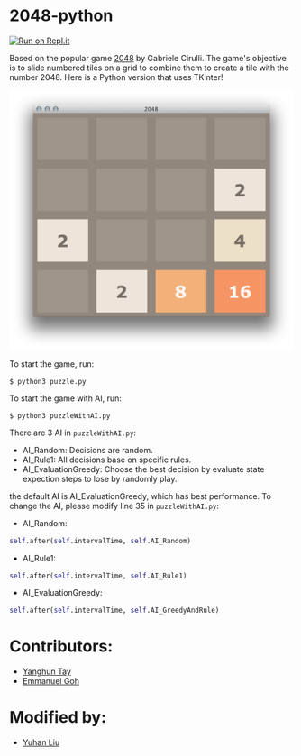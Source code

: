 2048-python
===========

[![Run on Repl.it](https://repl.it/badge/github/yangshun/2048-python)](https://repl.it/github/yangshun/2048-python)

Based on the popular game [2048](https://github.com/gabrielecirulli/2048) by Gabriele Cirulli. The game's objective is to slide numbered tiles on a grid to combine them to create a tile with the number 2048. Here is a Python version that uses TKinter! 

![screenshot](img/screenshot.png)

To start the game, run:
    
    $ python3 puzzle.py


To start the game with AI, run:

    $ python3 puzzleWithAI.py

There are 3 AI in `puzzleWithAI.py`:
- AI_Random: Decisions are random.
- AI_Rule1: All decisions base on specific rules.
- AI_EvaluationGreedy: Choose the best decision by evaluate state expection steps to lose by randomly play.

the default AI is AI_EvaluationGreedy, which has best performance. To change the AI, please modify line 35 in `puzzleWithAI.py`:

- AI_Random:
``` python
self.after(self.intervalTime, self.AI_Random)
```
- AI_Rule1:
``` python
self.after(self.intervalTime, self.AI_Rule1)
```
- AI_EvaluationGreedy: 
``` python
self.after(self.intervalTime, self.AI_GreedyAndRule)
```

Contributors:
==

- [Yanghun Tay](http://github.com/yangshun)
- [Emmanuel Goh](http://github.com/emman27)

Modified by:
==

- [Yuhan Liu](http://github.com/)

